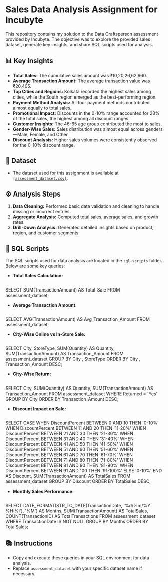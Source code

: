 # Sales Data Analysis Assignment for Incubyte

This repository contains my solution to the Data Craftsperson assessment provided by Incubyte. The objective was to explore the provided sales dataset, generate key insights, and share SQL scripts used for analysis.

## 📊 Key Insights

- **Total Sales:** The cumulative sales amount was ₹10,20,26,62,960.  
- **Average Transaction Amount:** The average transaction value was ₹20,405.  
- **Top Cities and Regions:** Kolkata recorded the highest sales among cities, while the South region emerged as the best-performing region.  
- **Payment Method Analysis:** All four payment methods contributed almost equally to total sales.  
- **Promotional Impact:** Discounts in the 0-10% range accounted for 28% of the total sales, the highest among all discount ranges.  
- **Customer Insights:** The 46-65 age group contributed the most to sales.  
- **Gender-Wise Sales:** Sales distribution was almost equal across genders—Male, Female, and Other.  
- **Discount Analysis:** Higher sales volumes were consistently observed for the 0-10% discount range.  



## 📁 Dataset

- The dataset used for this assignment is available at <a href="https://incubytein-my.sharepoint.com/:x:/g/personal/akash_incubyte_co/EWbzbiLBCxNHogEQHUF0i7MBkK-86jKetzVDT4t0d-wZog?rtime=uhJY6RlI3Ug">`[assessment_dataset.csv]`</a>.

## ⚙️ Analysis Steps

1. **Data Cleaning:** Performed basic data validation and cleaning to handle missing or incorrect entries.
2. **Aggregate Analysis:** Computed total sales, average sales, and growth rates.
3. **Drill-Down Analysis:** Generated detailed insights based on product, region, and customer segments.

## 💾 SQL Scripts

The SQL scripts used for data analysis are located in the `sql-scripts` folder. Below are some key queries:

- **Total Sales Calculation:** 
  ```sql
SELECT 
    SUM(TransactionAmount) AS Total_Sale
FROM
    assessment_dataset;

- **Average Transaction Amount:** 
  ```sql
SELECT 
    AVG(TransactionAmount) AS Avg_Transaction_Amount
FROM
    assessment_dataset;

- **City-Wise Online vs In-Store Sale:** 
  ```sql
SELECT 
    City,
    StoreType,
    SUM(Quantity) AS Quantity,
    SUM(TransactionAmount) AS Transaction_Amount
FROM
    assessment_dataset
GROUP BY City , StoreType
ORDER BY City , Transaction_Amount DESC;

- **City-Wise Return:** 
  ```sql
SELECT 
    City,
    SUM(Quantity) AS Quantity,
    SUM(TransactionAmount) AS Transaction_Amount
FROM
    assessment_dataset
WHERE
    Returned = 'Yes'
GROUP BY City
ORDER BY Transaction_Amount DESC;

- **Discount Impact on Sale:** 
  ```sql
SELECT 
    CASE
        WHEN DiscountPercent BETWEEN 0 AND 10 THEN '0-10%'
        WHEN DiscountPercent BETWEEN 11 AND 20 THEN '11-20%'
        WHEN DiscountPercent BETWEEN 21 AND 30 THEN '21-30%'
        WHEN DiscountPercent BETWEEN 31 AND 40 THEN '31-40%'
        WHEN DiscountPercent BETWEEN 41 AND 50 THEN '41-50%'
        WHEN DiscountPercent BETWEEN 51 AND 60 THEN '51-60%'
        WHEN DiscountPercent BETWEEN 61 AND 70 THEN '61-70%'
        WHEN DiscountPercent BETWEEN 71 AND 80 THEN '71-80%'
        WHEN DiscountPercent BETWEEN 81 AND 90 THEN '81-90%'
        WHEN DiscountPercent BETWEEN 91 AND 100 THEN '91-100%'
        ELSE '0-10%'
    END AS Discount,
    SUM(TransactionAmount) AS TotalSales
FROM
    assessment_dataset
GROUP BY Discount
ORDER BY TotalSales DESC;

- **Monthly Sales Performance:** 
  ```sql
SELECT 
    DATE_FORMAT(STR_TO_DATE(TransactionDate, '%d/%m/%Y %H:%i'),
            '%M') AS Months,
    SUM(TransactionAmount) AS TotalSales,
    COUNT(TransactionID) AS TotalTransactions
FROM
    assessment_dataset
WHERE
    TransactionDate IS NOT NULL
GROUP BY Months
ORDER BY TotalSales;

## 📚 Instructions

- Copy and execute these queries in your SQL environment for data analysis.
- Replace `assessment_dataset` with your specific dataset name if necessary.
